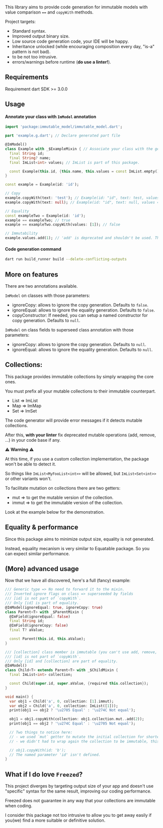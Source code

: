 This library aims to provide code generation for immutable models with value comparison `==` and `copyWith` methods.

Project targets:
- Standard syntax.
- Improved output binary size.
- Low source code generation code, your IDE will be happy.
- Inheritance unlocked (while encouraging composition every day, "is-a" pattern is not bad).
- to be not too intrusive.
- errors/warnings before runtime (__do use a linter!__).

## Requirements
Requirement dart SDK >= 3.0.0

## Usage

#### Annotate your class with `ImModel` annotation

```dart
import 'package:immutable_model/immutable_model.dart';

part 'example.g.dart'; // Declare generated part file

@ImModel()
class Example with _$ExampleMixin { // Associate your class with the generated mixin
  final String id;
  final String? name;
  final ImList<int> values; // ImList is part of this package.

  const Example(this.id, {this.name, this.values = const ImList.empty()});
}
```

```dart
const example = Example(id: 'id');

// Copy
example.copyWith(text: 'test'); // Example(id: "id", text: test, values = [])
example.copyWith(text: null); // Example(id: "id", text: null, values = [])

// Equality
const exampleTwo = Example(id: 'id');
example == exampleTwo; // true
example == exampleTwo.copyWith(values: [1]); // false

// Immutability
example.values.add(1); // 'add' is deprecated and shouldn't be used. This collection is immutable and will throw exception at runtime.
```

#### Code generation command

```bash
dart run build_runner build --delete-conflicting-outputs
```

## More on features

There are two annotations available.

`ImModel` on classes with those parameters:
  - ignoreCopy: allows to ignore the copy generation. Defaults to `false`.
  - ignoreEqual: allows to ignore the equality generation. Defaults to `false`.
  - copyConstructor: If needed, you can setup a named constructor for copy generation. Defaults to `null`.

`ImModel` on class fields to superseed class annotation with those parameters:
  - ignoreCopy: allows to ignore the copy generation. Defaults to `null`.
  - ignoreEqual: allows to ignore the equality generation. Defaults to `null`.

## Collections:
This package provides immutable collections by simply wrapping the core ones.

You must prefix all your mutable collections to their immutable counterpart.
- List => ImList
- Map => ImMap
- Set => ImSet

The code generator will provide error messages if it detects mutable collections.

After this, __with your linter__ fix deprecated mutable operations (add, remove, ...) in your code base if any.

⚠️ __Warning__ ⚠️

At this time, if you use a custom collection implementation, the package won't be able to detect it.

So things like `ImList<MyFooList<int>>` will be allowed, but `ImList<Set<int>>` or other variants won't.

To facilitate mutation on collections there are two getters:
- mut => to get the mutable version of the collection.
- immut => to get the immutable version of the collection.

Look at the example below for the demonstration.

## Equality & performance
Since this package aims to minimize output size, equality is not generated.

Instead, equality mecanism is very similar to Equatable package. So you can expect similar performance.

## (More) advanced usage

Now that we have all discovered, here's a full (fancy) example:

```dart
/// Generic type => No need to forward it to the mixin.
/// Inverted ignore flags on class => superseeded by fields
/// [id] is not part of `copyWith`.
/// Only [id] is part of equality.
@ImModel(ignoreEqual: true, ignoreCopy: true)
class Parent<T> with _$ParentMixin {
  @ImField(ignoreEqual: false)
  final String id;
  @ImField(ignoreCopy: false)
  final T? aValue;

  const Parent(this.id, this.aValue);
}

/// [collection] class member is immutable (you can't use add, remove, ...).
/// [id] is not part of `copyWith`.
/// Only [id] and [collection] are part of equality.
@ImModel()
class Child<T> extends Parent<T> with _$ChildMixin {
  final ImList<int> collection;

  const Child(super.id, super.aValue, {required this.collection});
}
```

```dart
void main() {
  var obj1 = Child('a', 0, collection: [1].immut);
  var obj2 = Child('a', 0, collection: ImList([1]));
  print(obj1 == obj2 ? '\u2705 Equal' : '\u274C Not equal');

  obj1 = obj1.copyWith(collection: obj1.collection.mut..add(2));
  print(obj1 == obj2 ? '\u274C Equal' : '\u2705 Not equal');

  // Two things to notice here:
  // - we used `mut` getter to mutate the initial collection for shorter syntax. This is a shortcut (forward method) for `List.of`.
  // - we didn't had to wrap again the collection to be immutable, this is done in generated code.

  // obj1.copyWith(id: 'b');
  // The named parameter 'id' isn't defined.
}
```

## What if I do love `Freezed`?

This project diverges by targeting output size of your app and doesn't use "specific" syntax for the same result, improving our coding performance.

Freezed does not guarantee in any way that your collections are immutable when coding.

I consider this package not too intrusive to allow you to get away easily if you(we) find a more suitable or definitive solution.
